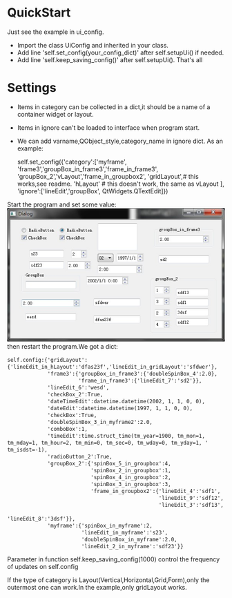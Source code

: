 # QuickStart
Just see the example in ui_config.
- Import the class UiConfig and inherited in your class.
- Add line 'self.set_config(your_config_dict)' after self.setupUi() if needed.
- Add line 'self.keep_saving_config()' after self.setupUi().
That's all
# Settings
- Items in category can be collected in a dict,it should be a name of a container widget or layout.
- Items in ignore can't be loaded to interface when program start.
- We can add varname,QObject_style,category_name in ignore dict.
As an example:

    self.set_config({'category':['myframe',
                                 'frame3','groupBox_in_frame3','frame_in_frame3',
                                 'groupBox_2','vLayout','frame_in_groupbox2',
                                 'gridLayout',# this works,see readme.
                                 'hLayout' # this doesn't work, the same as vLayout
                                 ],
                     'ignore':['lineEdit','groupBox', QtWidgets.QTextEdit]})
 
Start the program and set some value:
![settings][1]
then restart the program.We got a dict:

    self.config:{'gridLayout':{'lineEdit_in_hLayout':'dfas23f','lineEdit_in_gridLayout':'sfdwer'},
                 'frame3':{'groupBox_in_frame3':{'doubleSpinBox_4':2.0},
                           'frame_in_frame3':{'lineEdit_7':'sd2'}},
                 'lineEdit_6':'wesd',
                 'checkBox_2':True,
                 'dateTimeEdit':datetime.datetime(2002, 1, 1, 0, 0),
                 'dateEdit':datetime.datetime(1997, 1, 1, 0, 0),
                 'checkBox':True,
                 'doubleSpinBox_3_in_myframe2':2.0,
                 'comboBox':1,
                 'timeEdit':time.struct_time(tm_year=1900, tm_mon=1, tm_mday=1, tm_hour=2, tm_min=0, tm_sec=0, tm_wday=0, tm_yday=1, ' tm_isdst=-1),
                 'radioButton_2':True,
                 'groupBox_2':{'spinBox_5_in_groupbox':4,
                               'spinBox_2_in_groupbox':1,
                               'spinBox_4_in_groupbox':2,
                               'spinBox_3_in_groupbox':3,
                               'frame_in_groupbox2':{'lineEdit_4':'sdf1',
                                                     'lineEdit_9':'sdf12',
                                                     'lineEdit_3':'sdf13',
                                                     'lineEdit_8':'3dsf'}},
                 'myframe':{'spinBox_in_myframe':2,
                            'lineEdit_in_myframe':'s23',
                            'doubleSpinBox_in_myframe':2.0,
                            'lineEdit_2_in_myframe':'sdf23'}}

Parameter in  function self.keep_saving_config(1000) control the frequency of updates on self.config

If the type of category is Layout(Vertical,Horizontal,Grid,Form),only the outermost one can work.In the example,only gridLayout works.

[1]: /201509301.jpg
